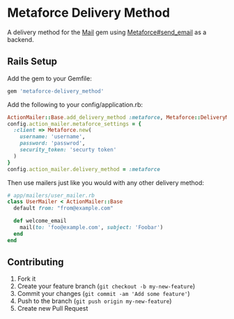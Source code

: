 # Metaforce Delivery Method

A delivery method for the [Mail](https://github.com/mikel/mail) gem using
[Metaforce#send\_email](https://github.com/ejholmes/metaforce) as a backend.

## Rails Setup

Add the gem to your Gemfile:

```ruby
gem 'metaforce-delivery_method'
```

Add the following to your config/application.rb:

```ruby
ActionMailer::Base.add_delivery_method :metaforce, Metaforce::DeliveryMethod
config.action_mailer.metaforce_settings = {
  :client => Metaforce.new(
    username: 'username',
    password: 'passwrod',
    security_token: 'securty token'
  )
}
config.action_mailer.delivery_method = :metaforce
```

Then use mailers just like you would with any other delivery method:

```ruby
# app/mailers/user_mailer.rb
class UserMailer < ActionMailer::Base
  default from: "from@example.com"

  def welcome_email
    mail(to: 'foo@example.com', subject: 'Foobar')
  end
end
```

## Contributing

1. Fork it
2. Create your feature branch (`git checkout -b my-new-feature`)
3. Commit your changes (`git commit -am 'Add some feature'`)
4. Push to the branch (`git push origin my-new-feature`)
5. Create new Pull Request
